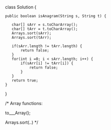 class Solution {

    public boolean isAnagram(String s, String t) {

       char[] sArr = s.toCharArray();
       char[] tArr = t.toCharArray();
       Arrays.sort(sArr);
       Arrays.sort(tArr);
       
       if(sArr.length != tArr.length) {
           return false;
       }
       for(int i =0; i < sArr.length; i++) {
           if(sArr[i] != tArr[i]) {
               return false;
           }
       }
       return true;
    }
}

/*
Array functions: 

to___Array();

Arrays.sort(..) 
*/
